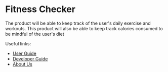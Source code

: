 # Fitness Checker

The product will be able to keep track of the user's daily exercise and workouts. This product
will also be able to keep track calories consumed to be mindful of the user's diet

Useful links:
* [User Guide](UserGuide.md)
* [Developer Guide](DeveloperGuide.md)
* [About Us](AboutUs.md)
